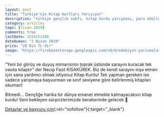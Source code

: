 ```yaml
---
layout: post
title: "Türkiye'nin Kitap Kurtları Yarışıyor"
description: "türkiye gençlik vakfı, kitap kurdu yarışması, para ödüllü yarışmalar"
category: articles
tags: [nisan 2019]
comments: true
lastDate: 1554152400
dateHuman: "2 Nisan 2019"
price: "28 Bin TL'dir"
image: "https://firebasestorage.googleapis.com/v0/b/edebiyat-yarismalari.appspot.com/o/kitap-kurdu.jpeg?alt=media&token=dd71a382-e901-4d72-99bb-29315eee225b"
---
```


“Yeni bir görüş ve duyuş mimarisinin toprak üstünde sarayını kuracak tek vasıta kitaptır” der Necip Fazıl KISAKÜREK. Biz de kendi sarayını inşa etmen için sana yardımcı olmak istiyoruz Kitap Kurdu! Tek yapman gereken ise sadece yarışmaya başvurman ve sınıf seviyene göre belirlenmiş kitapları okuman!

Bitmedi… Gençliğe harika bir dünya emanet etmekle kalmayacaksın kitap kurdu! Seni bekleyen sürprizlerimizde beraberinde gelecek 🙂


[Detaylar ve başvuru için](http://tugva.org/kitap-kurdu/?utm_source=edebiyatyarismalari.com&utm_medium=affiliate){:rel="nofollow"}{:target="_blank"}
